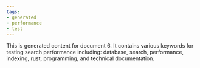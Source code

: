 ```yaml
---
tags:
- generated
- performance
- test
---
```

This is generated content for document 6. It contains various keywords for testing search performance including: database, search, performance, indexing, rust, programming, and technical documentation.